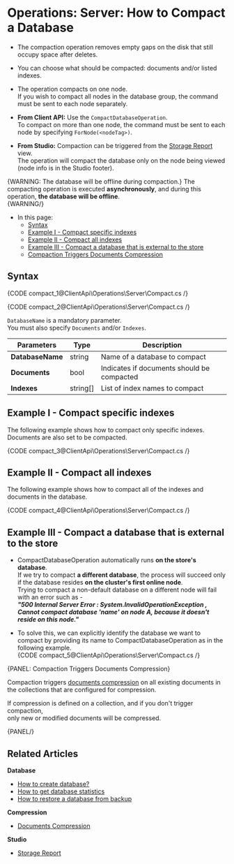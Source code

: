 # Operations: Server: How to Compact a Database

* The compaction operation removes empty gaps on the disk that still occupy space after deletes.

* You can choose what should be compacted: documents and/or listed indexes.  

* The operation compacts on one node.  
  If you wish to compact all nodes in the database group, the command must be sent to each node separately.  

* **From Client API:**
  Use the `CompactDatabaseOperation`.  
  To compact on more than one node, the command must be sent to each node by specifying `ForNode(<nodeTag>)`. 

* **From Studio:**
  Compaction can be triggered from the [Storage Report](../../../studio/database/settings/documents-compression#database-storage-report) view.  
  The operation will compact the database only on the node being viewed (node info is in the Studio footer).  

{WARNING: The database will be offline during compaction.}
The compacting operation is executed **asynchronously**, 
and during this operation, **the database will be offline**.  
{WARNING/}

* In this page:
   * [Syntax](../../../client-api/operations/server-wide/compact-database#syntax)
   * [Example I - Compact specific indexes](../../../client-api/operations/server-wide/compact-database#example-i---compact-specific-indexes)
   * [Example II - Compact all indexes](../../../client-api/operations/server-wide/compact-database#example-ii---compact-all-indexes)
   * [Example III - Compact a database that is external to the store](../../../client-api/operations/server-wide/compact-database#example-iii)
   * [Compaction Triggers Documents Compression](../../../client-api/operations/server-wide/compact-database#compaction-triggers-documents-compression)

## Syntax

{CODE compact_1@ClientApi\Operations\Server\Compact.cs /}

{CODE compact_2@ClientApi\Operations\Server\Compact.cs /}

`DatabaseName` is a mandatory parameter.  
You must also specify `Documents` and/or `Indexes`.

| Parameters | Type | Description |
| ------------- | ------------- | ----- |
| **DatabaseName** | string | Name of a database to compact |
| **Documents** | bool | Indicates if documents should be compacted |
| **Indexes** | string[] | List of index names to compact |

## Example I - Compact specific indexes

The following example shows how to compact only specific indexes.
Documents are also set to be compacted.

{CODE compact_3@ClientApi\Operations\Server\Compact.cs /}


## Example II - Compact all indexes

The following example shows how to compact all of the indexes and documents in the database. 

{CODE compact_4@ClientApi\Operations\Server\Compact.cs /}


## Example III - Compact a database that is external to the store

* CompactDatabaseOperation automatically runs **on the store's database**.  
  If we try to compact **a different database**, the process will succeed only if the database 
  resides **on the cluster's first online node**.  
  Trying to compact a non-default database on a different node will fail with an error such as -  
  **_"500 Internal Server Error : 
  System.InvalidOperationException , 
  Cannot compact database 'name' on node A, because it doesn't reside on this node."_**  
  
* To solve this, we can explicitly identify the database we want to compact by providing 
  its name to CompactDatabaseOperation as in the following example.  
  {CODE compact_5@ClientApi\Operations\Server\Compact.cs /}

{PANEL: Compaction Triggers Documents Compression}

Compaction triggers [documents compression](../../../server/storage/documents-compression) 
on all existing documents in the collections that are configured for compression.  

If compression is defined on a collection, and if you don't trigger compaction,  
only new or modified documents will be compressed.


{PANEL/}

## Related Articles

**Database**

- [How to create database?](../../../client-api/operations/server-wide/create-database) 
- [How to get database statistics](../../../client-api/operations/maintenance/get-statistics)
- [How to restore a database from backup](../../../client-api/operations/server-wide/restore-backup)

**Compression**

- [Documents Compression](../../../server/storage/documents-compression)

**Studio**

- [Storage Report](../../../studio/database/settings/documents-compression#database-storage-report)

